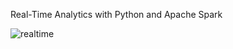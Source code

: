 Real-Time Analytics with Python and Apache Spark


![realtime](https://user-images.githubusercontent.com/42004781/104786963-2e9c9e80-576d-11eb-8003-6fb508a8eb0b.jpg)
